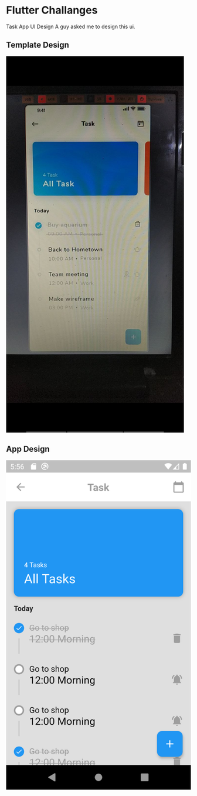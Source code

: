 # Flutter Challanges

Task App UI Design
A guy asked me to design this ui.


## Template Design
![Template Design](https://raw.githubusercontent.com/Lavkushwaha/Task-App-UI/master/assets/demo.jpg)


## App Design
![App Design](https://raw.githubusercontent.com/Lavkushwaha/Task-App-UI/master/assets/app.png)




